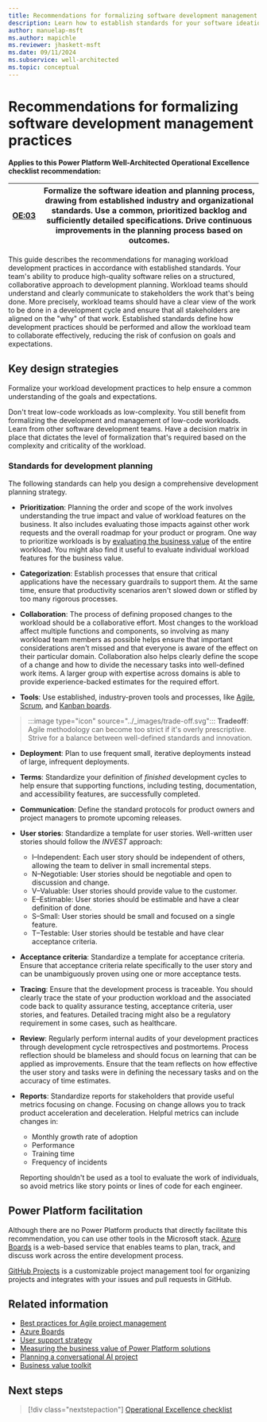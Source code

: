 ```yaml
---
title: Recommendations for formalizing software development management practices
description: Learn how to establish standards for your software ideation and planning process and for your team's software development practices.
author: manuelap-msft
ms.author: mapichle
ms.reviewer: jhaskett-msft
ms.date: 09/11/2024
ms.subservice: well-architected
ms.topic: conceptual
---
```


# Recommendations for formalizing software development management practices

**Applies to this Power Platform Well-Architected Operational Excellence checklist recommendation:**

|[OE:03](checklist.md)| **Formalize the software ideation and planning process, drawing from established industry and organizational standards. Use a common, prioritized backlog and sufficiently detailed specifications. Drive continuous improvements in the planning process based on outcomes.** |
|---|---|

This guide describes the recommendations for managing workload development practices in accordance with established standards. Your team's ability to produce high-quality software relies on a structured, collaborative approach to development planning. Workload teams should understand and clearly communicate to stakeholders the work that's being done. More precisely, workload teams should have a clear view of the work to be done in a development cycle and ensure that all stakeholders are aligned on the "why" of that work. Established standards define how development practices should be performed and allow the workload team to collaborate effectively, reducing the risk of confusion on goals and expectations.

## Key design strategies

Formalize your workload development practices to help ensure a common understanding of the goals and expectations.

Don't treat low-code workloads as low-complexity. You still benefit from formalizing the development and management of low-code workloads. Learn from other software development teams. Have a decision matrix in place that dictates the level of formalization that's required based on the complexity and criticality of the workload.

### Standards for development planning

The following standards can help you design a comprehensive development planning strategy.

- **Prioritization**: Planning the order and scope of the work involves understanding the true impact and value of workload features on the business. It also includes evaluating those impacts against other work requests and the overall roadmap for your product or program. One way to prioritize workloads is by [evaluating the business value](/power-platform/guidance/adoption/business-value) of the entire workload. You might also find it useful to evaluate individual workload features for the business value.

- **Categorization**: Establish processes that ensure that critical applications have the necessary guardrails to support them. At the same time, ensure that productivity scenarios aren't slowed down or stifled by too many rigorous processes.

- **Collaboration**: The process of defining proposed changes to the workload should be a collaborative effort. Most changes to the workload affect multiple functions and components, so involving as many workload team members as possible helps ensure that important considerations aren't missed and that everyone is aware of the effect on their particular domain. Collaboration also helps clearly define the scope of a change and how to divide the necessary tasks into well-defined work items. A larger group with expertise across domains is able to provide experience-backed estimates for the required effort.

- **Tools**: Use established, industry-proven tools and processes, like [Agile](/devops/plan/what-is-agile-development), [Scrum](/devops/plan/what-is-scrum), and [Kanban boards](/devops/plan/what-is-kanban).

> :::image type="icon" source="../_images/trade-off.svg"::: **Tradeoff**: Agile methodology can become too strict if it's overly prescriptive. Strive for a balance between well-defined standards and innovation.

- **Deployment**: Plan to use frequent small, iterative deployments instead of large, infrequent deployments.

- **Terms**: Standardize your definition of *finished* development cycles to help ensure that supporting functions, including testing, documentation, and accessibility features, are successfully completed.

- **Communication**: Define the standard protocols for product owners and project managers to promote upcoming releases.

- **User stories**: Standardize a template for user stories. Well-written user stories should follow the *INVEST* approach:

  - I&ndash;Independent: Each user story should be independent of others, allowing the team to deliver in small incremental steps.
  - N&ndash;Negotiable: User stories should be negotiable and open to discussion and change.
  - V&ndash;Valuable: User stories should provide value to the customer.
  - E&ndash;Estimable: User stories should be estimable and have a clear definition of done.
  - S&ndash;Small: User stories should be small and focused on a single feature.
  - T&ndash;Testable: User stories should be testable and have clear acceptance criteria.

- **Acceptance criteria**: Standardize a template for acceptance criteria. Ensure that acceptance criteria relate specifically to the user story and can be unambiguously proven using one or more acceptance tests.

- **Tracing**: Ensure that the development process is traceable. You should clearly trace the state of your production workload and the associated code back to quality assurance testing, acceptance criteria, user stories, and features. Detailed tracing might also be a regulatory requirement in some cases, such as healthcare.

- **Review**: Regularly perform internal audits of your development practices through development cycle retrospectives and postmortems. Process reflection should be blameless and should focus on learning that can be applied as improvements. Ensure that the team reflects on how effective the user story and tasks were in defining the necessary tasks and on the accuracy of time estimates.

- **Reports**: Standardize reports for stakeholders that provide useful metrics focusing on change. Focusing on change allows you to track product acceleration and deceleration. Helpful metrics can include changes in:

  - Monthly growth rate of adoption
  - Performance
  - Training time
  - Frequency of incidents

  Reporting shouldn't be used as a tool to evaluate the work of individuals, so avoid metrics like story points or lines of code for each engineer.

## Power Platform facilitation

Although there are no Power Platform products that directly facilitate this recommendation, you can use other tools in the Microsoft stack. [Azure Boards](/azure/devops/boards/get-started/what-is-azure-boards) is a web-based service that enables teams to plan, track, and discuss work across the entire development process.

[GitHub Projects](https://docs.github.com/en/issues/planning-and-tracking-with-projects/learning-about-projects/about-projects) is a customizable project management tool for organizing projects and integrates with your issues and pull requests in GitHub.

## Related information

- [Best practices for Agile project management](/azure/devops/boards/best-practices-agile-project-management)
- [Azure Boards](/azure/devops/boards/get-started/what-is-azure-boards)
- [User support strategy](/power-platform/guidance/adoption/support-strategy-solutions)
- [Measuring the business value of Power Platform solutions](/power-platform/guidance/adoption/business-value)
- [Planning a conversational AI project](/microsoft-copilot-studio/guidance/project-best-practices)
- [Business value toolkit](/power-platform/guidance/coe/business-value-toolkit)

## Next steps

> [!div class="nextstepaction"]
> [Operational Excellence checklist](checklist.md)
